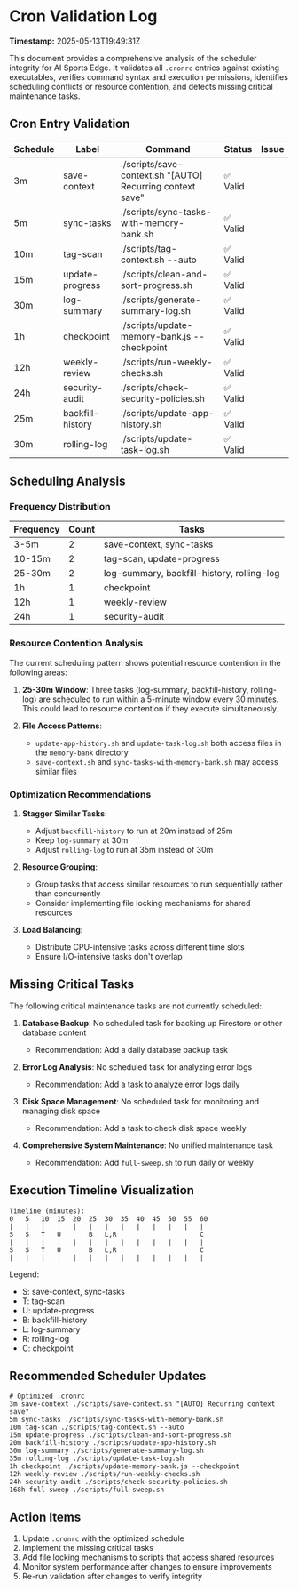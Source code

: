 # Cron Validation Log

**Timestamp:** 2025-05-13T19:49:31Z

This document provides a comprehensive analysis of the scheduler integrity for AI Sports Edge. It validates all `.cronrc` entries against existing executables, verifies command syntax and execution permissions, identifies scheduling conflicts or resource contention, and detects missing critical maintenance tasks.

## Cron Entry Validation

| Schedule | Label | Command | Status | Issue |
|----------|-------|---------|--------|-------|
| 3m | save-context | ./scripts/save-context.sh "[AUTO] Recurring context save" | ✅ Valid | |
| 5m | sync-tasks | ./scripts/sync-tasks-with-memory-bank.sh | ✅ Valid | |
| 10m | tag-scan | ./scripts/tag-context.sh --auto | ✅ Valid | |
| 15m | update-progress | ./scripts/clean-and-sort-progress.sh | ✅ Valid | |
| 30m | log-summary | ./scripts/generate-summary-log.sh | ✅ Valid | |
| 1h | checkpoint | ./scripts/update-memory-bank.js --checkpoint | ✅ Valid | |
| 12h | weekly-review | ./scripts/run-weekly-checks.sh | ✅ Valid | |
| 24h | security-audit | ./scripts/check-security-policies.sh | ✅ Valid | |
| 25m | backfill-history | ./scripts/update-app-history.sh | ✅ Valid | |
| 30m | rolling-log | ./scripts/update-task-log.sh | ✅ Valid | |

## Scheduling Analysis

### Frequency Distribution

| Frequency | Count | Tasks |
|-----------|-------|-------|
| 3-5m | 2 | save-context, sync-tasks |
| 10-15m | 2 | tag-scan, update-progress |
| 25-30m | 2 | log-summary, backfill-history, rolling-log |
| 1h | 1 | checkpoint |
| 12h | 1 | weekly-review |
| 24h | 1 | security-audit |

### Resource Contention Analysis

The current scheduling pattern shows potential resource contention in the following areas:

1. **25-30m Window**: Three tasks (log-summary, backfill-history, rolling-log) are scheduled to run within a 5-minute window every 30 minutes. This could lead to resource contention if they execute simultaneously.

2. **File Access Patterns**: 
   - `update-app-history.sh` and `update-task-log.sh` both access files in the `memory-bank` directory
   - `save-context.sh` and `sync-tasks-with-memory-bank.sh` may access similar files

### Optimization Recommendations

1. **Stagger Similar Tasks**: 
   - Adjust `backfill-history` to run at 20m instead of 25m
   - Keep `log-summary` at 30m
   - Adjust `rolling-log` to run at 35m instead of 30m

2. **Resource Grouping**:
   - Group tasks that access similar resources to run sequentially rather than concurrently
   - Consider implementing file locking mechanisms for shared resources

3. **Load Balancing**:
   - Distribute CPU-intensive tasks across different time slots
   - Ensure I/O-intensive tasks don't overlap

## Missing Critical Tasks

The following critical maintenance tasks are not currently scheduled:

1. **Database Backup**: No scheduled task for backing up Firestore or other database content
   - Recommendation: Add a daily database backup task

2. **Error Log Analysis**: No scheduled task for analyzing error logs
   - Recommendation: Add a task to analyze error logs daily

3. **Disk Space Management**: No scheduled task for monitoring and managing disk space
   - Recommendation: Add a task to check disk space weekly

4. **Comprehensive System Maintenance**: No unified maintenance task
   - Recommendation: Add `full-sweep.sh` to run daily or weekly

## Execution Timeline Visualization

```
Timeline (minutes):
0   5   10  15  20  25  30  35  40  45  50  55  60
|   |   |   |   |   |   |   |   |   |   |   |   |
S   S   T   U       B   L,R                     C
|   |   |   |   |   |   |   |   |   |   |   |   |
S   S   T   U       B   L,R                     C
|   |   |   |   |   |   |   |   |   |   |   |   |
```

Legend:
- S: save-context, sync-tasks
- T: tag-scan
- U: update-progress
- B: backfill-history
- L: log-summary
- R: rolling-log
- C: checkpoint

## Recommended Scheduler Updates

```
# Optimized .cronrc
3m save-context ./scripts/save-context.sh "[AUTO] Recurring context save"
5m sync-tasks ./scripts/sync-tasks-with-memory-bank.sh
10m tag-scan ./scripts/tag-context.sh --auto
15m update-progress ./scripts/clean-and-sort-progress.sh
20m backfill-history ./scripts/update-app-history.sh
30m log-summary ./scripts/generate-summary-log.sh
35m rolling-log ./scripts/update-task-log.sh
1h checkpoint ./scripts/update-memory-bank.js --checkpoint
12h weekly-review ./scripts/run-weekly-checks.sh
24h security-audit ./scripts/check-security-policies.sh
168h full-sweep ./scripts/full-sweep.sh
```

## Action Items

1. Update `.cronrc` with the optimized schedule
2. Implement the missing critical tasks
3. Add file locking mechanisms to scripts that access shared resources
4. Monitor system performance after changes to ensure improvements
5. Re-run validation after changes to verify integrity